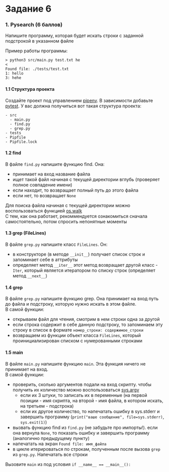 # Задание 6

### 1. Pysearch (6 баллов)

Напишите программу, которая будет искать строки с заданной подстрокой в указанном файле 

Пример работы программы:
```
> python3 src/main.py test.txt he
< 
Found file: ./tests/test.txt
1: hello
3: hehe
```

#### 1.1 Cтруктура проекта

Создайте проект под управлением [pipenv](https://pipenv.pypa.io/en/latest/). В зависимости добавьте [pytest](https://docs.pytest.org/en/7.4.x/).
У вас должна получиться вот такая структура проекта:  
```
- src
  - main.py
  - find.py
  - grep.py
- tests
- Pipfile
- Pipfile.lock
```

#### 1.2 find

В файле `find.py` напишите функцию find. Она:
- принимает на вход название файла
- ищет такой файл начиная с текущей директории вглубь (проверяет полное совпадение имени)
- если находит, то возвращает полный путь до этого файла
- если нет, то возвращает `None`

Для поиска файла начиная с текущей директории можно воспользоваться функцией [os.walk](https://docs.python.org/3/library/os.html#os.walk)  
С тем, как она работает, рекоммендуется ознакомиться сначала самостоятельно, потом спросить непонятные моменты

#### 1.3 grep (FileLines)

В файле `grep.py` напишите класс `FileLines`. Он:
- в конструкторе (в методе `__init__`) получает список строк и запоминает себе в аттрибуты
- определяет метод `__iter__` этот метод возвращает другой класс - `Iter`, который является итератором по списку строк (определяет метод `__next__`)

#### 1.4 grep

В файле `grep.py` напишите функцию grep. Она принимает на вход путь до файла и подстроку, которую нужно искать в этом файле.  
В самой функции:
  - открываем файл для чтения, смотрим в нем строки одна за другой
  - если строка содержит в себе данную подстроку, то запоминаем эту строку в список в формате `номер_строки: содержимое_строки`
  - возвращаем из функции объект класса `FileLines`, который проинициализирован списком с нумерованными строками

#### 1.5 main

В файле `main.py` напишите функцию `main`. Эта функция ничего не принимает на вход.  
В самой функции:
- проверить, сколько аргументов подали на вход скрипту. чтобы получить их количество можно воспользоваться [sys.argv](https://docs.python.org/3/library/sys.html#sys.argv)
  - если их 3 штуки, то записать их в переменные (на первой позиции - имя скрипта, на второй - имя файла, в котором искать, на третьем - подстрока)
  - если их другое количество, то напечатать ошибку в sys.stderr и завершить программу (`print("ваше сообщение", file=sys.stderr)`, `sys.exit(1)`)
- вызвать функцию find из `find.py` (не забудьте про импорты!). если она вернула `None`, то показать ошибку и завершить программу (аналогично предыдущему пункту)
- напечатать на экран `Found file: имя_файла`
- в цикле итерироваться по строкам, полученным после вызова `grep` из `grep.py`. Напечатать все строки  

Вызовите `main` из под условия `if __name__ == __main__():`